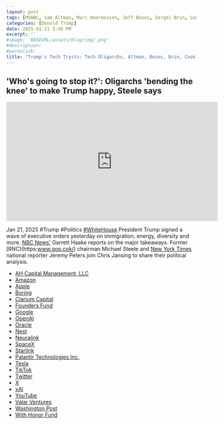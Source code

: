 ```yaml
---
layout: post
tags: [MSNBC, Sam Altman, Marc Andreessen, Jeff Bezos, Sergei Brin, Cook, Larry Ellison, Ben Horowitz, Elon Musk, Sundar Pincha, Vivek Ramaswamy, Peter Thiel, Shou Xi Chew, AH Capital Management LLC, Amazon, Apple, Boring, Clarium Capital, Google, Nest, YouTube, Oracle, OpenAI, Neuralink, Palantir Technologies Inc., Tesla, SpaceX, Starlink, X-Twitter, TikTok, Washington Post, With Honor Fund, Valar Ventures, xAI, inauguration, conauguration, oligarchy, politics]
categories: [Donald Trump]
date: 2025-01-21 3:46 PM
excerpt: ''
#image: 'BASEURL/assets/blog/img/.png'
#description:
#permalink:
title: "Trump's Tech Trysts: Tech Oligarchs, Altman, Bezos, Brin, Cook, Musk, Pinchai, Zuckerberg, Chew, Ob​se​qui​ous​ly Kneel Down Before Trump"
---
```



## 'Who's going to stop it?': Oligarchs 'bending the knee' to make Trump happy, Steele says

<iframe width="560" height="315" src="https://www.youtube.com/embed/tK6ck5P1bhg?si=3qSoMQAK88UPBsq2" title="YouTube video player" frameborder="0" allow="accelerometer; autoplay; clipboard-write; encrypted-media; gyroscope; picture-in-picture; web-share" referrerpolicy="strict-origin-when-cross-origin" allowfullscreen></iframe>

Jan 21, 2025 #Trump #Politics [#WhiteHouse](https://www.whitehouse.gov/)
President Trump signed a wave of executive orders yesterday on immigration, energy, diversity and more. [NBC News'](https://www.nbcnews.com/) Garrett Haake reports on the major takeaways. Former [RNC)(https:www.gop.cok/) chairman Michael Steele and [New York Times](https://www.nytimes.com/) national reporter Jeremy Peters join Chris Jansing to share their political analysis.

- [AH Capital Management, LLC](https://www.a16z.com/)
- [Amazon](https://www.amazon.com/)
- [Apple](https://www.apple.com/)
- [Boring](https://www.boringcompany.com/)
- [Clarium Capital](https://www.clarium.com/)
- [Founders Fund](https://www.foundersfund.con/)
- [Google](https://www.google.com/)
- [OpenAI](https://openai.com/)
- [Oracle](https://www.oracle.com/)
- [Nest](https://nest.com/)
- [Neuralink](https://neuralink.com/)
- [SpaceX](https://www.spacex.com/)
- [Starlink](https://www.starlink.com/)
- [Palantir Technologies Inc.](https://www.palantir.com/)
- [Tesla](https://www.tesla.com/)
- [TikTok](https://www.tiktok.com/)
- [Twitter](https://twitter.com/)
- [X](https://x.com/)
- [xAI](https://x.ai/)
- [YouTube](https://www.youtube.com/)
- [Valar Ventures](https://www.com/)
- [Washington Post](https://www.washingtonpost.com/)
- [With Honor Fund](https://www.withhonorfund.org/)
